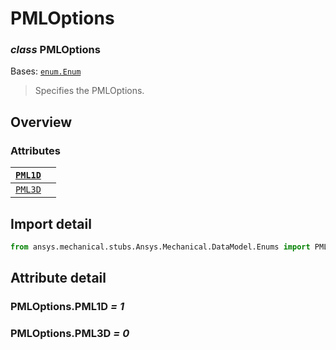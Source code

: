 <a id="pmloptions"></a>

# PMLOptions

<a id="PMLOptions"></a>

### *class* PMLOptions

Bases: [`enum.Enum`](https://docs.python.org/3/library/enum.html#enum.Enum)

> Specifies the PMLOptions.

> <!-- !! processed by numpydoc !! -->

<a id="overview"></a>

## Overview

### Attributes

| [`PML1D`](#PMLOptions.PML1D)   |    |
|--------------------------------|----|
| [`PML3D`](#PMLOptions.PML3D)   |    |

<a id="import-detail"></a>

## Import detail

```python
from ansys.mechanical.stubs.Ansys.Mechanical.DataModel.Enums import PMLOptions
```

<a id="attribute-detail"></a>

## Attribute detail

<a id="PMLOptions.PML1D"></a>

### PMLOptions.PML1D *= 1*

<a id="PMLOptions.PML3D"></a>

### PMLOptions.PML3D *= 0*
